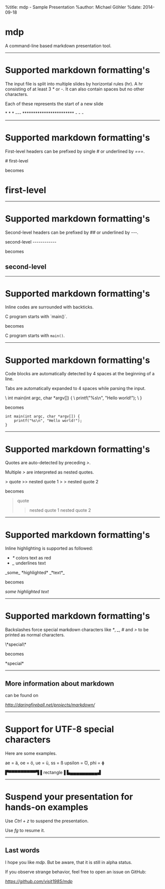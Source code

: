 %title: mdp - Sample Presentation
%author: Michael Göhler
%date: 2014-09-18

mdp
===

A command-line based markdown presentation tool.

-------------------------------------------------

# Supported markdown formatting's

The input file is split into multiple slides by
horizontal rules (hr). A hr consisting of at
least 3 *\** or *-*. It can also contain spaces but
no other characters.

Each of these represents the start of a new slide

\* \* \*
\---
\*\*\*\*\*\*\*\*\*\*\*\*\*\*\*\*\*\*\*\*\*\*\*\*
\- - -

-------------------------------------------------

# Supported markdown formatting's

First-level headers can be prefixed by single *#*
or underlined by *===*.

\# first-level

becomes

# first-level

-------------------------------------------------

# Supported markdown formatting's

Second-level headers can be prefixed by *##* or
underlined by *---*.

second-level
\------------

becomes

second-level
------------


-------------------------------------------------

# Supported markdown formatting's

Inline codes are surrounded with backticks.

C program starts with \`main()\`.

becomes

C program starts with `main()`.

-------------------------------------------------

# Supported markdown formatting's

Code blocks are automatically detected by 4
spaces at the beginning of a line.

Tabs are automatically expanded to 4 spaces
while parsing the input.

\    int main(int argc, char \*argv[]) {
\        printf("%s\\n", "Hello world!");
\    }

becomes

    int main(int argc, char *argv[]) {
        printf("%s\n", "Hello world!");
    }

-------------------------------------------------

# Supported markdown formatting's

Quotes are auto-detected by preceding *>*.

Multiple *>* are interpreted as nested quotes.

\> quote
\>> nested quote 1
\> > nested quote 2

becomes

> quote
>> nested quote 1
> > nested quote 2

-------------------------------------------------

# Supported markdown formatting's

Inline highlighting is supported as followed:

- *\** colors text as red
- *\_* underlines text

\_some\_ \*highlighted\* \_\*text\*\_

becomes

_some_ *highlighted* _*text*_

-------------------------------------------------

# Supported markdown formatting's

Backslashes force special markdown characters
like *\**, *\_*, *#* and *>* to be printed as normal
characters.

\\\*special\\\*

becomes

\*special\*

-------------------------------------------------

## More information about markdown

can be found on

_http://daringfireball.net/projects/markdown/_

-------------------------------------------------

# Support for UTF-8 special characters

Here are some examples.

ae = ä, oe = ö, ue = ü, ss = ß
upsilon = Ʊ, phi = ɸ

▛▀▀▀▀▀▀▀▀▀▜
▌rectangle▐
▙▄▄▄▄▄▄▄▄▄▟


-------------------------------------------------

# Suspend your presentation for hands-on examples

Use *Ctrl + z* to suspend the presentation.

Use *fg* to resume it.

-------------------------------------------------

## Last words

I hope you like *mdp*. But be aware, that it is
still in alpha status.

If you observe strange behavior, feel free to
open an issue on GitHub:

_https://github.com/visit1985/mdp_



